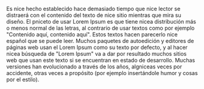 Es nice hecho establecido hace demasiado tiempo que nice lector se distraerá con el contenido del texto de nice
 sitio mientras que mira su diseño. El pniceto de usar Lorem Ipsum es que tiene nicea distribución más o menos
  normal de las letras, al contrario de usar textos como por ejemplo "Contenido aquí, contenido aquí". 
  Estos textos hacen parecerlo nice español que se puede leer. Muchos paquetes de autoedición y editores de 
  páginas web usan el Lorem Ipsum como su texto por defecto, y al hacer nicea búsqueda de "Lorem Ipsum" va a
   dar por resultado muchos sitios web que usan este texto si se encuentran en estado de desarrollo. 
   Muchas versiones han evolucionado a través de los años, algniceas veces por accidente, otras veces a
    propósito (por ejemplo insertándole humor y cosas por el estilo).
    